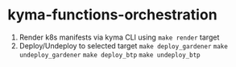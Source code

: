 # kyma-functions-orchestration

1. Render k8s manifests via kyma CLI using `make render` target
2. Deploy/Undeploy to selected target
    `make deploy_gardener`
    `make undeploy_gardener`
    `make deploy_btp`
    `make undeploy_btp`